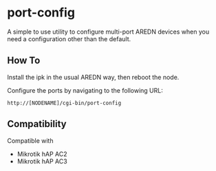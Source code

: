 # port-config

A simple to use utility to configure multi-port AREDN devices when you need a configuration other than the default.

## How To

Install the ipk in the usual AREDN way, then reboot the node.

Configure the ports by navigating to the following URL:

```http://[NODENAME]/cgi-bin/port-config```

## Compatibility

Compatible with
* Mikrotik hAP AC2
* Mikrotik hAP AC3
